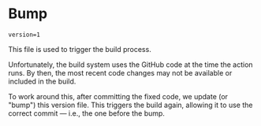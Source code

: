 # Bump

`version=1`

This file is used to trigger the build process.

Unfortunately, the build system uses the GitHub code at the time the action runs. By then, the most recent code changes may not be available or included in the build.

To work around this, after committing the fixed code, we update (or "bump") this version file. This triggers the build again, allowing it to use the correct commit — i.e., the one before the bump.